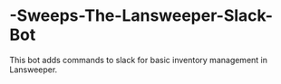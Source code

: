 # -Sweeps-The-Lansweeper-Slack-Bot
This bot adds commands to slack for basic inventory management in Lansweeper.
